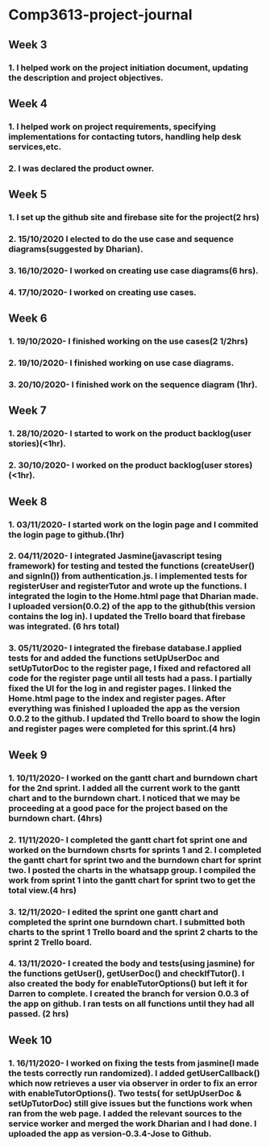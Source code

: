 # Comp3613-project-journal

## Week 3
### 1. I helped work on the project initiation document, updating the description and project objectives.

## Week 4
### 1. I helped work on project requirements, specifying implementations for contacting tutors, handling help desk services,etc.
### 2. I was declared the product owner.

## Week 5
### 1. I set up the github site and firebase site for the project(2 hrs)
### 2. 15/10/2020 I elected to do the use case and sequence diagrams(suggested by Dharian).
### 3. 16/10/2020- I worked on creating use case diagrams(6 hrs).
### 4. 17/10/2020- I worked on creating use cases.

## Week 6
### 1. 19/10/2020- I finished working on the use cases(2 1/2hrs)
### 2. 19/10/2020- I finished working on use case diagrams.
### 3. 20/10/2020- I finished work on the sequence diagram (1hr).

## Week 7
### 1. 28/10/2020- I started to work on the product backlog(user stories)(<1hr).
### 2. 30/10/2020- I worked on the product backlog(user stores)(<1hr).

## Week 8
### 1. 03/11/2020- I started work on the login page and I commited the login page to github.(1hr)
### 2. 04/11/2020- I integrated Jasmine(javascript tesing framework) for testing and tested the functions (createUser() and signIn()) from authentication.js. I implemented tests for registerUser and registerTutor and wrote up the functions. I integrated the login to the Home.html page that Dharian made. I uploaded version(0.0.2) of the app to the github(this version contains the log in). I updated the Trello board that firebase was integrated. (6 hrs total)
### 3. 05/11/2020- I integrated the firebase database.I applied tests for and added the functions setUpUserDoc and setUpTutorDoc to the register page, I fixed and refactored all code for the register page until all tests had a pass. I partially fixed the UI for the log in and register pages. I linked the Home.html page to the index and register pages. After everything was finished I uploaded the app as the version 0.0.2 to the github. I updated thd Trello board to show the login and register pages were completed for this sprint.(4 hrs)

## Week 9
### 1. 10/11/2020- I worked on the gantt chart and burndown chart for the 2nd sprint. I added all the current work to the gantt chart and to the burndown chart. I noticed that we may be proceeding at a good pace for the project based on the burndown chart. (4hrs)
### 2. 11/11/2020- I completed the gantt chart fot sprint one and worked on the burndown chsrts for sprints 1 and 2. I completed the gantt chart for sprint two and the burndown chart for sprint two. I posted the charts in the whatsapp group. I compiled the work from sprint 1 into the gantt chart for sprint two to get the total view.(4 hrs)
### 3. 12/11/2020- I edited the sprint one gantt chart and completed the sprint one burndown chart. I submitted both charts to the sprint 1 Trello board and the sprint 2 charts to the sprint 2 Trello board.
### 4. 13/11/2020- I created the body and tests(using jasmine) for the functions getUser(), getUserDoc() and checkIfTutor(). I also created the body for enableTutorOptions() but left it for Darren to complete. I created the branch for version 0.0.3 of the app on github. I ran tests on all functions until they had all passed. (2 hrs)

## Week 10
### 1. 16/11/2020- I worked on fixing the tests from jasmine(I made the tests correctly run randomized). I added getUserCallback() which now retrieves a user via observer in order to fix an error with enableTutorOptions(). Two tests( for setUpUserDoc & setUpTutorDoc) still give issues but the functions work when ran from the web page. I added the relevant sources to the service worker and merged the work Dharian and I had done. I uploaded the app as version-0.3.4-Jose to Github.
